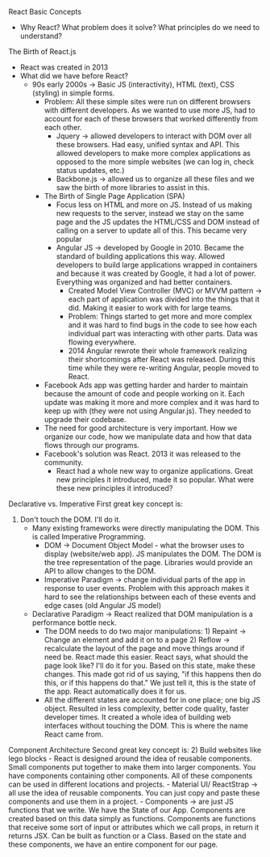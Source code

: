 React Basic Concepts
- Why React?  What problem does it solve?  What principles do we need to understand?

The Birth of React.js
- React was created in 2013
- What did we have before React?
    - 90s early 2000s -> Basic JS (interactivity), HTML (text), CSS (styling) in simple forms.
        - Problem: All these simple sites were run on different browsers with different developers.  As we wanted to use more JS, had to account for each of these browsers that worked differently from each other.
            - Jquery -> allowed developers to interact with DOM over all these browsers.  Had easy, unified syntax and API.  This allowed developers to make more complex applications as opposed to the more simple websites (we can log in, check status updates, etc.)
            - Backbone.js -> allowed us to organize all these files and we saw the birth of more libraries to assist in this. 
        - The Birth of Single Page Application (SPA)
            - Focus less on HTML and more on JS.  Instead of us making new requests to the server, instead we stay on the same page and the JS updates the HTML/CSS and DOM instead of calling on a server to update all of this.  This became very popular
            - Angular JS -> developed by Google in 2010.  Became the standard of building applications this way.  Allowed developers to build large applications wrapped in containers and because it was created by Google, it had a lot of power.  Everything was organized and had better containers.  
                - Created Model View Controller (MVC) or MVVM pattern -> each part of application was divided into the things that it did.  Making it easier to work with for large teams.  
                - Problem: Things started to get more and more complex and it was hard to find bugs in the code to see how each individual part was interacting with other parts.   Data was flowing everywhere.  
                - 2014 Angular rewrote their whole framework realizing their shortcomings after React was released.  During this time while they were re-writing Angular, people moved to React.  
        - Facebook Ads app was getting harder and harder to maintain because the amount of code and people working on it.  Each update was making it more and more complex and it was hard to keep up with (they were not using Angular.js).  They needed to upgrade their codebase.
        - The need for good architecture is very important.  How we organize our code, how we manipulate data and how that data flows through our programs.
        - Facebook's solution was React. 2013 it was released to the community.  
            - React had a whole new way to organize applications.  Great new principles it introduced, made it so popular.  What were these new principles it introduced?

Declarative vs. Imperative
First great key concept is:
1) Don't touch the DOM.  I'll do it.
    - Many existing frameworks were directly manipulating the DOM.  This is called Imperative Programming.
        - DOM -> Document Object Model - what the browser uses to display (website/web app).  JS manipulates the DOM.  The DOM is the tree representation of the page.  Libraries would provide an API to allow changes to the DOM.
        - Imperative Paradigm -> change individual parts of the app in response to user events.  Problem with this approach makes it hard to see the relationships between each of these events and edge cases (old Angular JS model) 
    - Declarative Paradigm -> React realized that DOM manipulation is a performance bottle neck.  
        - The DOM needs to do two major manipulations: 1) Repaint -> Change an element and add it on to a page 2) Reflow -> recalculate the layout of the page and move things around if need be.  React made this easier.  React says, what should the page look like?  I'll do it for you. Based on this state, make these changes.  This made got rid of us saying, "if this happens then do this, or if this happens do that."  We just tell it, this is the state of the app.  React automatically does it for us.  
        - All the different states are accounted for in one place; one big JS object.  Resulted in less complexity, better code quality, faster developer times.  It created a whole idea of building web interfaces without touching the DOM.  This is where the name React came from.

Component Architecture
Second great key concept is:
2) Build websites like lego blocks
    - React is designed around the idea of reusable components.  Small components put together to make them into larger components.  You have components containing other components.  All of these components can be used in different locations and projects.
        - Material UI/ ReactStrap -> all use the idea of reusable components.  You can just copy and paste these components and use them in a project.
    - Components -> are just JS functions that we write.  We have the State of our App.  Components are created based on this data simply as functions.  Components are functions that receive some sort of input or attributes which we call props, in return it returns JSX.  Can be built as function or a Class.  Based on the state and these components, we have an entire component for our page.

